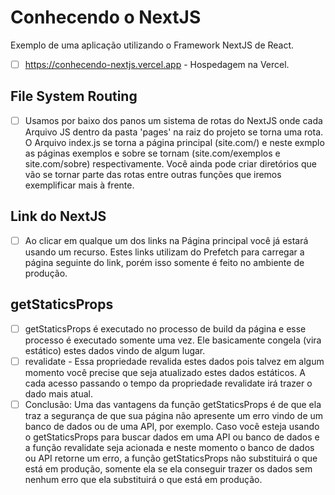 # Conhecendo o NextJS

Exemplo de uma aplicação utilizando o Framework NextJS de React.

- [ ] https://conhecendo-nextjs.vercel.app - Hospedagem na Vercel.

## File System Routing

- [ ] Usamos por baixo dos panos um sistema de rotas do NextJS onde cada Arquivo JS dentro da pasta 'pages' na raiz do projeto se torna uma rota. O Arquivo index.js se torna a página principal (site.com/) e neste exmplo as páginas exemplos e sobre se tornam (site.com/exemplos e site.com/sobre) respectivamente. Você ainda pode criar diretórios que vão se tornar parte das rotas entre outras funções que iremos exemplificar mais à frente.

## Link do NextJS

- [ ] Ao clicar em qualque um dos links na Página principal você já estará usando um recurso. Estes links utilizam do Prefetch para carregar a página seguinte do link, porém isso somente é feito no ambiente de produção.

## getStaticsProps

- [ ] getStaticsProps é executado no processo de build da página e esse processo é executado somente uma vez. Ele basicamente congela (vira estático)
      estes dados vindo de algum lugar.
- [ ] revalidate - Essa propriedade revalida estes dados pois talvez em algum momento você precise que seja atualizado estes dados estáticos. A cada acesso passando o tempo da propriedade revalidate irá trazer o dado mais atual.
- [ ] Conclusão: Uma das vantagens da função getStaticsProps é de que ela traz a segurança de que sua página não apresente um erro vindo de um banco de dados ou de uma API, por exemplo. Caso você esteja usando o getStaticsProps para buscar dados em uma API ou banco de dados e a função revalidate seja acionada e neste momento o banco de dados ou API retorne um erro, a função getStaticsProps não substituirá o que está em produção, somente ela se ela conseguir trazer os dados sem nenhum erro que ela substituirá o que está em produção.

